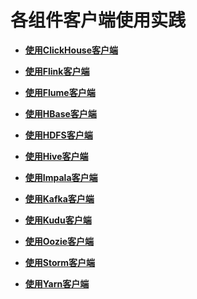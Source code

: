 # 各组件客户端使用实践<a name="mrs_01_24183"></a>

-   **[使用ClickHouse客户端](使用ClickHouse客户端.md)**  

-   **[使用Flink客户端](使用Flink客户端.md)**  

-   **[使用Flume客户端](使用Flume客户端.md)**  

-   **[使用HBase客户端](使用HBase客户端.md)**  

-   **[使用HDFS客户端](使用HDFS客户端.md)**  

-   **[使用Hive客户端](使用Hive客户端.md)**  

-   **[使用Impala客户端](使用Impala客户端.md)**  

-   **[使用Kafka客户端](使用Kafka客户端.md)**  

-   **[使用Kudu客户端](使用Kudu客户端.md)**  

-   **[使用Oozie客户端](使用Oozie客户端.md)**  

-   **[使用Storm客户端](使用Storm客户端.md)**  

-   **[使用Yarn客户端](使用Yarn客户端.md)**  


